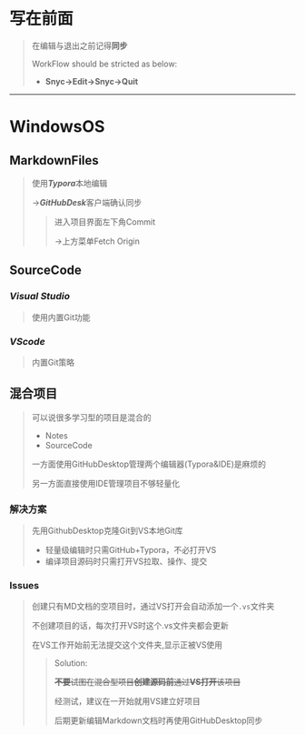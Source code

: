 # 写在前面

> 在编辑与退出之前记得**同步**
>
> WorkFlow should be stricted as below:
>
> - **Snyc->Edit->Snyc->Quit**

***

# WindowsOS

## MarkdownFiles

>  使用***Typora***本地编辑
>
>  ->***GitHubDesk***客户端确认同步
>
>  > 进入项目界面左下角Commit
>  >
>  > ->上方菜单Fetch Origin

## SourceCode

### *Visual Studio*

> 使用内置Git功能

### *VScode*

> 内置Git策略

## 混合项目

> 可以说很多学习型的项目是混合的
>
> - Notes
> - SourceCode
>
> 一方面使用GitHubDesktop管理两个编辑器(Typora&IDE)是麻烦的
>
> 另一方面直接使用IDE管理项目不够轻量化

### 解决方案

> 先用GithubDesktop克隆Git到VS本地Git库
>
> - 轻量级编辑时只需GitHub+Typora，不必打开VS
> - 编译项目源码时只需打开VS拉取、操作、提交

### Issues

>  创建只有MD文档的空项目时，通过VS打开会自动添加一个`.vs`文件夹
>
>  不创建项目的话，每次打开VS时这个.vs文件夹都会更新
>
>  在VS工作开始前无法提交这个文件夹,显示正被VS使用
>
>  > Solution:
>  >
>  > ~~**不要**试图在混合型项目**创建源码前**通过**VS打开**该项目~~
>  >
>  > 经测试，建议在一开始就用VS建立好项目
>  >
>  > 后期更新编辑Markdown文档时再使用GitHubDesktop同步

